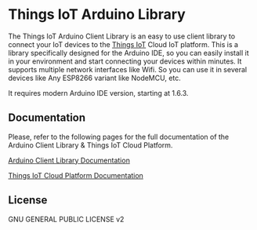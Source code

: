 # Things IoT Arduino Library

The Things IoT Arduino Client Library is an easy to use client library to connect your IoT devices to the 
[Things IoT](https://things-iot.siddhesh.me "Things IoT Cloud Platform") Cloud IoT platform. This is a library specifically designed for the Arduino IDE, so you can easily install it in your environment and start connecting your devices within minutes. It supports multiple network interfaces like Wifi. So you can use it in several devices like Any ESP8266 variant like NodeMCU, etc.

It requires modern Arduino IDE version, starting at 1.6.3.

## Documentation

Please, refer to the following pages for the full documentation of the Arduino Client Library & Things IoT Cloud Platform.

[Arduino Client Library Documentation](https://things-iot.siddhesh.me/arduino-docs)

[Things IoT Cloud Platform Documentation](https://things-iot.siddhesh.me/cloud-docs)

## License
GNU GENERAL PUBLIC LICENSE v2